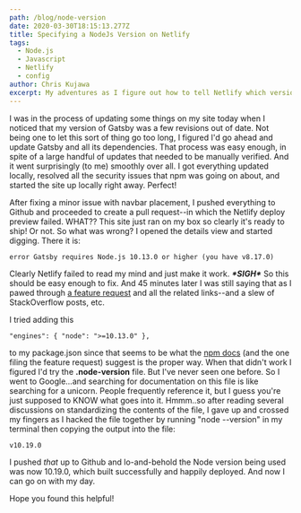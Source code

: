 ```yaml
---
path: /blog/node-version
date: 2020-03-30T18:15:13.277Z
title: Specifying a NodeJs Version on Netlify
tags:
  - Node.js
  - Javascript
  - Netlify
  - config
author: Chris Kujawa
excerpt: My adventures as I figure out how to tell Netlify which version of Node to use
---
```

I was in the process of updating some things on my site today when I noticed that my version of Gatsby was a few revisions out of date. Not being one to let this sort of thing go too long, I figured I'd go ahead and update Gatsby and all its dependencies. That process was easy enough, in spite of a large handful of updates that needed to be manually verified. And it went surprisingly (to me) smoothly over all. I got everything updated locally, resolved all the security issues that npm was going on about, and started the site up locally right away. Perfect! 

After fixing a minor issue with navbar placement, I pushed everything to Github and proceeded to create a pull request--in which the Netlify deploy preview failed. WHAT?? This site just ran on my box so clearly it's ready to ship! Or not. So what was wrong? I opened the details view and started digging. There it is: 

```
error Gatsby requires Node.js 10.13.0 or higher (you have v8.17.0)
```

Clearly Netlify failed to read my mind and just make it work. **_\*SIGH\*_**  So this should be easy enough to fix. And 45 minutes later I was still saying that as I pawed through [a feature request](https://community.netlify.com/t/specifying-a-node-version/9701) and all the related links--and a slew of StackOverflow posts, etc.

I tried adding this

```
"engines": { "node": ">=10.13.0" },
```

to my package.json since that seems to be what the [npm docs](https://docs.npmjs.com/files/package.json#engines) (and the one filing the feature request) suggest is the proper way. When that didn't work I figured I'd try the **.node-version** file. But I've never seen one before. So I went to Google...and searching for documentation on this file is like searching for a unicorn. People frequently reference it, but I guess you're just supposed to KNOW what goes into it. Hmmm..so after reading several discussions on standardizing the contents of the file, I gave up and crossed my fingers as I hacked the file together by running "node --version" in my terminal then copying the output into the file:

```
v10.19.0
```

I pushed _that_ up to Github and lo-and-behold the Node version being used was now 10.19.0, which built successfully and happily deployed. And now I can go on with my day. 

Hope you found this helpful!
